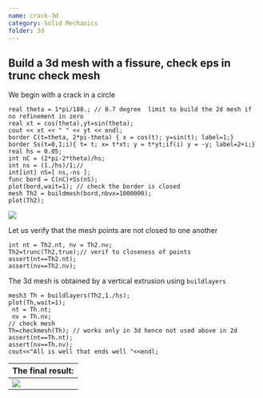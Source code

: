 ```yaml
---
name: crack-3d
category: Solid Mechanics
folder: 3d
---
```


## Build a 3d mesh with a fissure, check eps in trunc check mesh
We begin with a crack in a circle
~~~freefem
real theta = 1*pi/180.; // 0.7 degree  limit to build the 2d mesh if no refinement in zero
real xt = cos(theta),yt=sin(theta);
cout << xt << " " << yt << endl;
border C(t=theta, 2*pi-theta) { x = cos(t); y=sin(t); label=1;}
border Ss(t=0,1;i){ t= t; x= t*xt; y = t*yt;if(i) y = -y; label=2+i;}
real hs = 0.05;
int nC = (2*pi-2*theta)/hs;
int ns = (1./hs)/1;//   
int[int] nS=[ ns,-ns ];
func bord = C(nC)+Ss(nS); 
plot(bord,wait=1); // check the border is closed
mesh Th2 = buildmesh(bord,nbvx=1000000);
plot(Th2);
~~~

![][_crack2d]

Let us verify that the mesh points are not closed to one another
~~~freefem
int nt = Th2.nt, nv = Th2.nv;
Th2=trunc(Th2,true);// verif to closeness of points
assert(nt==Th2.nt);
assert(nv==Th2.nv);
~~~
The 3d mesh is obtained by a vertical extrusion using $\texttt{buildlayers}$
~~~freefem
mesh3 Th = buildlayers(Th2,1./hs);
plot(Th,wait=1);
 nt = Th.nt;
 nv = Th.nv;
// check mesh
Th=checkmesh(Th); // works only in 3d hence not used above in 2d
assert(nt==Th.nt);
assert(nv==Th.nv);
cout<<"All is well that ends well "<<endl;
~~~

| The final result: |
|-------------------|
|![][_crack3d]      |


[_crack2d]: https://raw.githubusercontent.com/FreeFem/FreeFem-markdown-figures/main/examples/3d/crack-3d/crack2d.png

[_crack3d]: https://raw.githubusercontent.com/FreeFem/FreeFem-markdown-figures/main/examples/3d/crack-3d/crack3d.png
